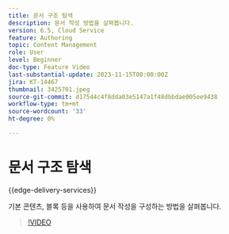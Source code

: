 ```yaml
---
title: 문서 구조 탐색
description: 문서 작성 방법을 살펴봅니다.
version: 6.5, Cloud Service
feature: Authoring
topic: Content Management
role: User
level: Beginner
doc-type: Feature Video
last-substantial-update: 2023-11-15T00:00:00Z
jira: KT-14467
thumbnail: 3425701.jpeg
source-git-commit: d17544c4f8dda03e5147a1f48dbbdae005ee9438
workflow-type: tm+mt
source-wordcount: '33'
ht-degree: 0%

---
```



# 문서 구조 탐색

{{edge-delivery-services}}

기본 콘텐츠, 블록 등을 사용하여 문서 작성을 구성하는 방법을 살펴봅니다.

>[!VIDEO](https://video.tv.adobe.com/v/3425701/?learn=on)
